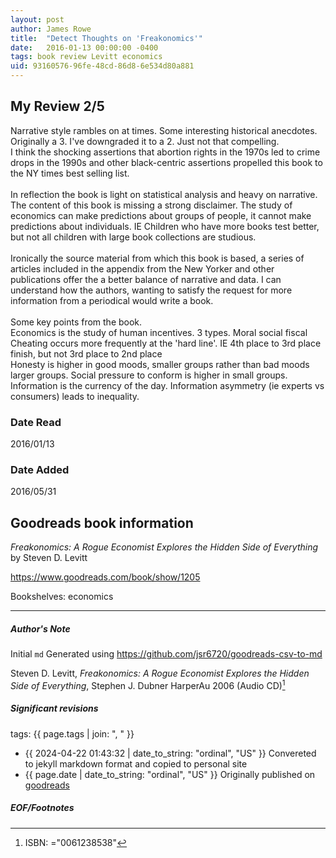 ```yaml
---
layout: post
author: James Rowe
title:  "Detect Thoughts on 'Freakonomics'"
date:   2016-01-13 00:00:00 -0400
tags: book review Levitt economics
uid: 93160576-96fe-48cd-86d8-6e534d80a881
---
```


<!-- highly dependent on how you personally use jekyll templates, and how you want this to show up -->
<!-- escape any jekyll keys with double brackets -->

## My Review 2/5

Narrative style rambles on at times. Some interesting historical anecdotes. Originally a 3. I've downgraded it to a 2. Just not that compelling.<br/>I think the shocking assertions that abortion rights in the 1970s led to crime drops in the 1990s and other black-centric assertions propelled this book to the NY times best selling list.<br/><br/>In reflection the book is light on statistical analysis and heavy on narrative. The content of this book is missing a strong disclaimer. The study of economics can make predictions about groups of people, it cannot make predictions about individuals. IE Children who have more books test better, but not all children with large book collections are studious.<br/><br/>Ironically the source material from which this book is based, a series of articles included in the appendix from the New Yorker and other publications offer the a better balance of narrative and data. I can understand how the authors, wanting to satisfy the request for more information from a periodical would write a book.<br/><br/>Some key points from the book.<br/>Economics is the study of human incentives. 3 types. Moral social fiscal<br/>Cheating occurs more frequently at the 'hard line'. IE 4th place to 3rd place finish, but not 3rd place to 2nd place<br/>Honesty is higher in good moods, smaller groups rather than bad moods larger groups. Social pressure to conform is higher in small groups.<br/>Information is the currency of the day. Information asymmetry (ie experts vs consumers) leads to inequality.

### Date Read
2016/01/13

### Date Added
2016/05/31

## Goodreads book information

*Freakonomics: A Rogue Economist Explores the Hidden Side of Everything* by Steven D. Levitt

https://www.goodreads.com/book/show/1205

Bookshelves: economics

---

##### Author's Note

Initial `md` Generated using https://github.com/jsr6720/goodreads-csv-to-md

Steven D. Levitt, *Freakonomics: A Rogue Economist Explores the Hidden Side of Everything*, Stephen J. Dubner HarperAu 2006 (Audio CD)[^1]

##### Significant revisions

tags: {{ page.tags | join: ", " }} <!-- todo move this somewhere -->

- {{ 2024-04-22 01:43:32 | date_to_string: "ordinal", "US" }} Convereted to jekyll markdown format and copied to personal site
- {{ page.date | date_to_string: "ordinal", "US" }} Originally published on [goodreads](https://www.goodreads.com)

##### EOF/Footnotes

[^1]: ISBN: ="0061238538"